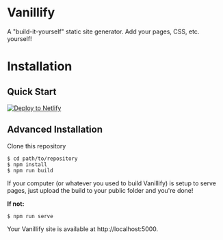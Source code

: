 # Vanillify
A "build-it-yourself" static site generator. Add your pages, CSS, etc. yourself!

# Installation

## Quick Start

[![Deploy to Netlify](https://www.netlify.com/img/deploy/button.svg)](https://app.netlify.com/start/deploy?repository=https://github.com/TristianK3604/vanillify)

## Advanced Installation

Clone this repository

````shell
$ cd path/to/repository
$ npm install
$ npm run build
````

If your computer (or whatever you used to build Vanillify) is setup to serve pages, just upload the build to your public folder and you're done!

**If not:**

````shell
$ npm run serve
````
Your Vanillify site is available at http://localhost:5000.
